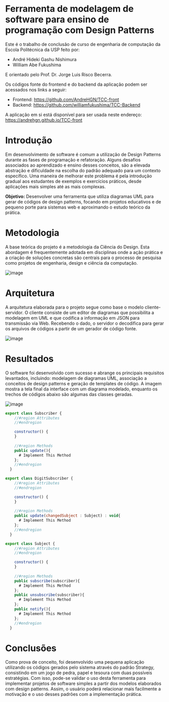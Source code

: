 # Ferramenta de modelagem de software para ensino de programação com Design Patterns

Este é o trabalho de conclusão de curso de engenharia de computação da Escola Politécnica da USP feito por:

- André Hideki Gashu Nishimura
- William Abe Fukushima

E orientado pelo Prof. Dr. Jorge Luis Risco Becerra.

Os códigos fonte do frontend e do backend da aplicação podem ser acessados nos links a seguir:
- Frontend: https://github.com/AndreHGN/TCC-front
- Backend: https://github.com/williamfukushima/TCC-Backend

A aplicação em si está disponível para ser usada neste endereço:
https://andrehgn.github.io/TCC-front

# Introdução

Em desenvolvimento de software é comum a utilização de Design Patterns durante as fases de programação e refatoração. Alguns desafios associados ao aprendizado e ensino desses conceitos, são a elevada abstração e dificuldade na escolha do padrão adequado para um contexto específico. Uma maneira de melhorar este problema é pela introdução gradual aos estudantes de exemplos e exercícios práticos, desde aplicações mais simples até as mais complexas.

**Objetivo:** Desenvolver uma ferramenta que utiliza diagramas UML para gerar de códigos de design patterns, focando em projetos educativos e de pequeno porte para sistemas web e aproximando o estudo teórico da prática.

# Metodologia

A base teórica do projeto é a metodologia da Ciência do Design. Esta abordagem é frequentemente adotada em disciplinas onde a ação prática e a criação de soluções concretas são centrais para o processo de pesquisa como projetos de engenharia, design e ciência da computação.

![image](https://github.com/AndreHGN/tcc-poliusp-modelagem-design-patterns/assets/80173402/0864d857-b8df-47e6-9513-94490700f21b)

# Arquitetura

A arquitetura elaborada para o projeto segue como base o modelo cliente-servidor. O cliente consiste de um editor de diagramas que possibilita a modelagem em UML e que codifica a informação em JSON para transmissão via Web. Recebendo o dado, o servidor o decodifica para gerar os arquivos de códigos a partir de um gerador de código fonte.

![image](https://github.com/AndreHGN/tcc-poliusp-modelagem-design-patterns/assets/80173402/c0db9cef-967f-417a-9dd4-1e29245a7667)

# Resultados

O software foi desenvolvido com sucesso e abrange os principais requisitos levantados, incluindo: modelagem de diagramas UML, associação a conceitos de design patterns e geração de templates de código. A imagem mostra a tela final da interface com um diagrama modelado, enquanto os trechos de códigos abaixo são algumas das classes geradas.

![image](https://github.com/AndreHGN/tcc-poliusp-modelagem-design-patterns/assets/80173402/d427920f-8b84-423f-8c68-c1bf54a1bad1)

```javascript
export class Subscriber {
    //#region Attributes
    //#endregion

    constructor() {
    }
    
    //#region Methods
    public update(){
      # Implement This Method
    };
    //#endregion
  }
```

```javascript
export class DigitSubscriber {
    //#region Attributes
    //#endregion

    constructor() {
    }
    
    //#region Methods
    public update(changedSubject : Subject) : void{
      # Implement This Method
    };
    //#endregion
  }
```

```javascript
export class Subject {
    //#region Attributes
    //#endregion

    constructor() {
    }
    
    //#region Methods
    public subscribe(subscriber){
      # Implement This Method
    };
    public unsubscribe(subscriber){
      # Implement This Method
    };
    public notify(){
      # Implement This Method
    };
    //#endregion
  }
```

# Conclusões

Como prova de conceito, foi desenvolvido uma pequena aplicação utilizando os códigos gerados pelo sistema através do padrão Strategy, consistindo em um jogo de pedra, papel e tesoura com duas possíveis estratégias. Com isso, pode-se validar o uso desta ferramenta para implementar projetos de software simples a partir dos modelos elaborados com design patterns. Assim, o usuário poderá relacionar mais facilmente a motivação e o uso desses padrões com a implementação prática.

